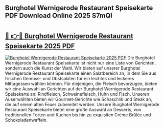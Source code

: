 ## Burghotel Wernigerode Restaurant Speisekarte PDF Download Online 2025 S7mQl

# <h2><a href="http://gc8tp2o.nevu.top/?p=Burghotel+Wernigerode+Restaurant+Speisekarte">🔗 👉🔴 Burghotel Wernigerode Restaurant Speisekarte 2025 PDF</a></h2>

[![Burghotel Wernigerode Restaurant Speisekarte 2025 PDF](https://i.imgur.com/dBaPXMq.png)](http://gc8tp2o.nevu.top/?p=Burghotel+Wernigerode+Restaurant+Speisekarte)
Die Burghotel Wernigerode Restaurant Speisekarte ist nicht nur eine Liste von Gerichten, sondern auch die Kunst der Wahl. Wir bieten auf unserer Burghotel Wernigerode Restaurant Speisekarte einen Salatbereich an, in dem Sie aus frischen Gemüse- und Obstsalaten für ein leichtes und leckeres Mittagessen wählen können. Für diejenigen, die Fleisch bevorzugen, bieten wir eine Auswahl an Gerichten auf der Burghotel Wernigerode Restaurant Speisekarte an: Rindfleisch, Schweinefleisch, Huhn und Fisch. Unseren Auserwählten bieten wir Gourmet-Gerichte wie Schaschlik und Steak an, die auf einem alten Feuer zubereitet werden. Unsere Burghotel Wernigerode Restaurant Speisekarte bietet eine große Auswahl an Desserts, von traditionellen Torten und Kuchen bis hin zu exquisiten Crème Brûlée und Schokoladenwaffeln.
